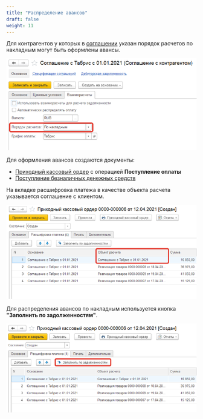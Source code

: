 ```yaml
---
title: "Распределение авансов"
draft: false
weight: 11
---
```



Для контрагентов у которых в [соглашении](https://konstanta-it.github.io/erp4food/CRM/CustomerService/Pricing/AgreementsWithContractors) указан порядок расчетов по накладным могут быть оформлены авансы.

[![1][1]][1]

Для оформления авансов создаются документы:

- [Приходный кассовый ордер](https://konstanta-it.github.io/erp4food/MutualSettlements/IncomingCashOrders) с операцией **Поступление оплаты**
- [Поступление безналичных денежных средств](https://konstanta-it.github.io/erp4food/MutualSettlements/IncomingCashOrders)

На вкладке расшифровка платежа в качестве объекта расчета указывается соглашение с клиентом.

[![2][2]][2]

Для распределения авансов по накладным используется кнопка **"Заполнить по задолженностям"**.

[![3][3]][3]

[1]: 1.png
[2]: 2.png
[3]: 3.png
